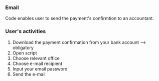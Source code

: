### Email

Code enables user to send the payment's confirmtion to an accountant.

### User's activities

1. Download the payment confirmation from your bank account --> obligatory
2. Open script
3. Choose relevant office
4. Choose e-mail recipient
5. Input your email password
6. Send the e-mail

